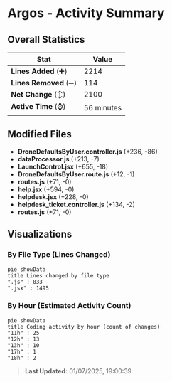 # Argos - Activity Summary 

## Overall Statistics

| Stat                   | Value                                                             |
| ---------------------- | ----------------------------------------------------------------- |
| **Lines Added** (➕)   | 2214                                          |
| **Lines Removed** (➖) | 114                                        |
| **Net Change** (↕)    | 2100                |
| **Active Time** (⌚)   | 56 minutes |


## Modified Files
- **DroneDefaultsByUser.controller.js** (+236, -86)
- **dataProcessor.js** (+213, -7)
- **LaunchControl.jsx** (+655, -18)
- **DroneDefaultsByUser.route.js** (+12, -1)
- **routes.js** (+71, -0)
- **help.jsx** (+594, -0)
- **helpdesk.jsx** (+228, -0)
- **helpdesk_ticket.controller.js** (+134, -2)
- **routes.js** (+71, -0)

## Visualizations

### By File Type (Lines Changed)

```mermaid
pie showData
title Lines changed by file type
".js" : 833
".jsx" : 1495
```

### By Hour (Estimated Activity Count)

```mermaid
pie showData
title Coding activity by hour (count of changes)
"11h" : 25
"12h" : 13
"13h" : 10
"17h" : 1
"18h" : 2
```


> **Last Updated:** 01/07/2025, 19:00:39